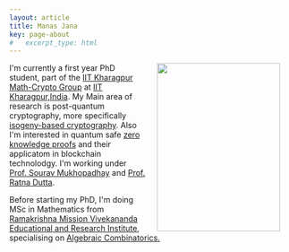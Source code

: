 ```yaml
---
layout: article
title: Manas Jana
key: page-about
#   excerpt_type: html
---
```

<img align="right" width="220" height="300" hspace="20" src="profile.JPG">

I'm currently a first year PhD student, part of the [IIT Kharagpur Math-Crypto Group](https://www.kgpmathcrypto.com/) at [IIT Kharagpur,India](http://www.iitkgp.ac.in/). My Main area of research is post-quantum cryptography, more specifically [isogeny-based cryptography](https://en.wikipedia.org/wiki/Supersingular_isogeny_key_exchange). Also I'm interested in quantum safe [zero knowledge proofs](https://en.wikipedia.org/wiki/Zero-knowledge_proof) and their applicatom in blockchain technolodgy. I'm working under [Prof. Sourav Mukhopadhay](http://www.facweb.iitkgp.ac.in/~sourav/) and [Prof. Ratna Dutta](http://www.facweb.iitkgp.ac.in/~ratna/). 





   Before starting my PhD, I'm doing MSc in Mathematics from [Ramakrishna Mission Vivekananda Educational and Research Institute](http://maths.rkmvu.ac.in/), specialising on [Algebraic Combinatorics.](https://en.wikipedia.org/wiki/Algebraic_combinatorics)
